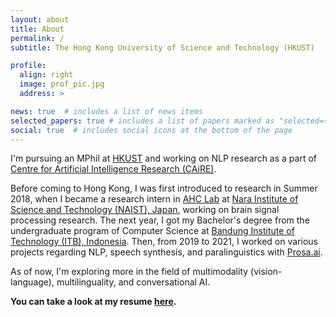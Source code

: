 ```yaml
---
layout: about
title: About
permalink: /
subtitle: The Hong Kong University of Science and Technology (HKUST)

profile:
  align: right
  image: prof_pic.jpg
  address: >

news: true  # includes a list of news items
selected_papers: true # includes a list of papers marked as "selected={true}"
social: true  # includes social icons at the bottom of the page
---
```


I'm pursuing an MPhil at [HKUST](https://hkust.edu.hk/) and working on NLP research as a part of [Centre for Artificial Intelligence Research (CAiRE)](https://pascale.home.ece.ust.hk/team.html).

Before coming to Hong Kong, I was first introduced to research in Summer 2018, when I became a research intern in [AHC Lab](https://ahcweb01.naist.jp/en/) at [Nara Institute of Science and Technology (NAIST), Japan](http://www.naist.jp/en/), working on brain signal processing research. The next year, I got my Bachelor's degree from the undergraduate program of Computer Science at [Bandung Institute of Technology (ITB), Indonesia](https://itb.ac.id/). Then, from 2019 to 2021, I worked on various projects regarding NLP, speech synthesis, and paralinguistics with [Prosa.ai](https://prosa.ai/).

As of now, I'm exploring more in the field of multimodality (vision-language), multilinguality, and conversational AI.

<b>You can take a look at my resume [here](https://docs.google.com/document/d/e/2PACX-1vSs4CjiW0KRCA36m4_k3vFfwi3v_3h11_7IAetpNpyXZw_rBtG-y4H9cgbTZRqN0xd2FZbfFGHNPaMY/pub).</b>
